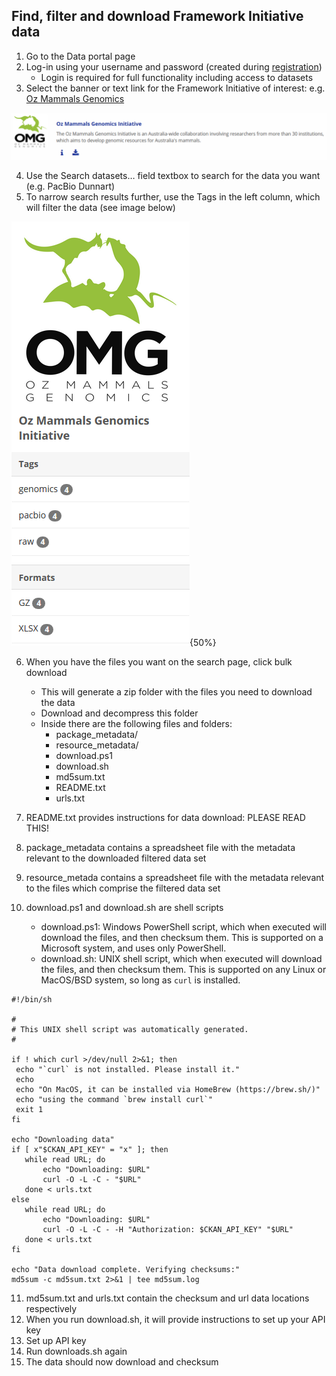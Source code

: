 ## **Find, filter and download Framework Initiative data**

1. Go to the Data portal page
2. Log-in using your username and password (created during [registration](registration_login.md))
     - Login is required for full functionality including access to datasets
3. Select the banner or text link for the Framework Initiative of interest: e.g. [Oz Mammals Genomics](https://ozmammalsgenomics.com/)

![](/omg_banner.png)

4. Use the Search datasets… field  textbox to search for the data you want (e.g. PacBio Dunnart)
5. To narrow search results further, use the Tags in the left column, which will filter the data (see image below)

![](/omg_tags.png){50%}

6. When you have the files you want on the search page, click bulk download

     - This will generate a zip folder with the files you need to download the data
     - Download and decompress this folder
     - Inside there are the following files and folders:
          - package_metadata/
          - resource_metadata/
          - download.ps1
          - download.sh
          - md5sum.txt
          - README.txt
          - urls.txt

7. README.txt provides instructions for data download: PLEASE READ THIS!
8. package_metadata contains a spreadsheet file with the metadata relevant to the downloaded filtered data set
9. resource_metada contains a spreadsheet file with the metadata relevant to the files which comprise the filtered data set
10. download.ps1 and download.sh are shell scripts 
     - download.ps1: Windows PowerShell script, which when executed will download the files, and then checksum them. This is supported on a Microsoft system, and uses only PowerShell.
     - download.sh: UNIX shell script, which when executed will download the files, and then checksum them. This is supported on any Linux or MacOS/BSD system, so long as `curl` is installed.
 
 ```
 #!/bin/sh

#
# This UNIX shell script was automatically generated.
#

if ! which curl >/dev/null 2>&1; then
  echo "`curl` is not installed. Please install it."
  echo
  echo "On MacOS, it can be installed via HomeBrew (https://brew.sh/)"
  echo "using the command `brew install curl`"
  exit 1
fi

echo "Downloading data"
if [ x"$CKAN_API_KEY" = "x" ]; then
    while read URL; do
        echo "Downloading: $URL"
        curl -O -L -C - "$URL"
    done < urls.txt
else
    while read URL; do
        echo "Downloading: $URL"
        curl -O -L -C - -H "Authorization: $CKAN_API_KEY" "$URL"
    done < urls.txt
fi

echo "Data download complete. Verifying checksums:"
md5sum -c md5sum.txt 2>&1 | tee md5sum.log
```

11. md5sum.txt and urls.txt contain the checksum and url data locations respectively
12. When you run download.sh, it will provide instructions to set up your API key
13. Set up API key
14. Run downloads.sh again
15. The data should now download and checksum
